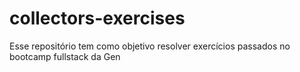 # collectors-exercises
Esse repositório tem como objetivo resolver exercícios passados no bootcamp fullstack da Gen
